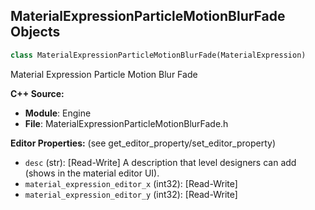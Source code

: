 ## MaterialExpressionParticleMotionBlurFade Objects

```python
class MaterialExpressionParticleMotionBlurFade(MaterialExpression)
```

Material Expression Particle Motion Blur Fade

**C++ Source:**

- **Module**: Engine
- **File**: MaterialExpressionParticleMotionBlurFade.h

**Editor Properties:** (see get_editor_property/set_editor_property)

- ``desc`` (str):  [Read-Write] A description that level designers can add (shows in the material editor UI).
- ``material_expression_editor_x`` (int32):  [Read-Write]
- ``material_expression_editor_y`` (int32):  [Read-Write]

<a id="unreal.MaterialExpressionParticlePositionWS"></a>